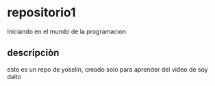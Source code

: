 # repositorio1
Iniciando en el mundo de la programacion

## descripciòn
este es un repo de yoselin, creado solo para aprender del video de soy dalto
